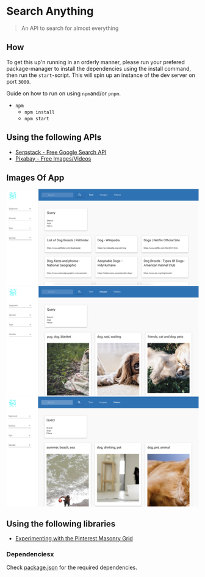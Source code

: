 # Search Anything

> An API to search for almost everything

## How

To get this up'n running in an orderly manner, please run your prefered package-manager to install the dependencies using the install command, then run the `start`-script. This will spin up an instance of the dev server on port `3000`.

Guide on how to run on using `npm`and/or `pnpm`.

- `npm`
  - `npm install`
  - `npm start`

## Using the following APIs

- [Serpstack - Free Google Search API](https://serpstack.com/)
- [Pixabay - Free Images/Videos](https://pixabay.com/)

## Images Of App

![Text](src/assets/images_of_app/text.png)
![Images](src/assets/images_of_app/images.png)
![Videos](src/assets/images_of_app/videos.png)

## Using the following libraries

- [Experimenting with the Pinterest Masonry Grid](https://www.npmjs.com/package/react-masonry-css)

### Dependenciesx

Check [package.json](package.json) for the required dependencies.

